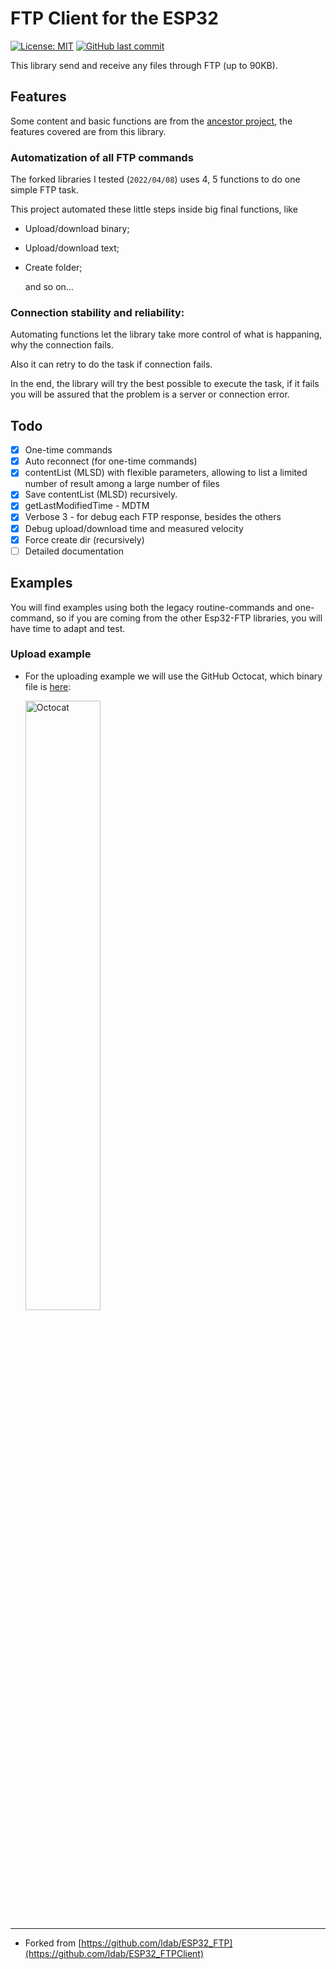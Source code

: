 # FTP Client for the ESP32

[![License: MIT](https://img.shields.io/badge/License-MIT-green)](https://github.com/yxuo/EspZilla/blob/master/LICENSE)
[![GitHub last commit](https://img.shields.io/github/last-commit/yxuo/EspZilla.svg?style=social)](https://github.com/yxuo/EspZilla)

This library send and receive any files through FTP (up to 90KB).

## Features

Some content and basic functions are from the [ancestor project](https://github.com/ldab/ESP32_FTPClient), the features covered are from this library. 

### Automatization of all FTP commands

The forked libraries I tested (`2022/04/08`) uses 4, 5 functions to do one simple FTP task.

This project automated these little steps inside big final functions, like

* Upload/download binary;

* Upload/download text;

* Create folder;
  
  and so on...

### Connection stability and reliability:

Automating functions let the library take more control of what is happaning, why the connection fails.

Also it can retry to do the task if connection fails.

In the end, the library will try the best possible to execute the task, if it fails you will be assured that the problem is a server or connection error.

## Todo

- [x] One-time commands
- [x] Auto reconnect (for one-time commands)
- [x] contentList (MLSD) with flexible parameters, allowing to list a limited number of result among a large number of files
- [x] Save contentList (MLSD) recursively. 
- [x] getLastModifiedTime - MDTM
- [x] Verbose 3 - for debug each FTP response, besides the others
- [x] Debug upload/download time and measured velocity
- [x] Force create dir (recursively)
- [ ] Detailed documentation

## Examples

You will find examples using both the legacy routine-commands and one-command, so if you are coming from the other Esp32-FTP libraries, you will have time to adapt and test.

### Upload example

* For the uploading example we will use the GitHub Octocat, which binary file is [here](./src/octocat.h):
  
  <img src="https://github.githubassets.com/images/modules/logos_page/Octocat.png" alt="Octocat" width="50%"> 

---

* Forked from [https://github.com/ldab/ESP32_FTP](https://github.com/ldab/ESP32_FTPClient)
